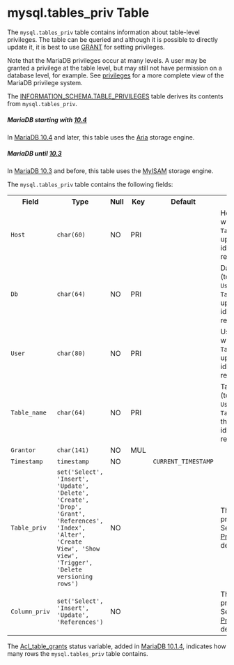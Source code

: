# mysql.tables_priv Table

The `mysql.tables_priv` table contains information about table-level privileges. The table can be queried and although it is possible to directly update it, it is best to use [GRANT](/sql-statements-structure/sql-statements/account-management-sql-commands/grant/) for setting privileges.

Note that the MariaDB privileges occur at many levels. A user may be granted a privilege at the table level, but may still not have permission on a database level, for example. See [privileges](/sql-statements-structure/sql-statements/account-management-sql-commands/grant/) for a more complete view of the MariaDB privilege system.

The [INFORMATION_SCHEMA.TABLE_PRIVILEGES](/kb/en/information-schema-table_privileges-table/) table derives its contents from `mysql.tables_priv`.

##### MariaDB starting with [10.4](/kb/en/what-is-mariadb-104/)

In [MariaDB 10.4](/kb/en/what-is-mariadb-104/) and later, this table uses the [Aria](/columns-storage-engines-and-plugins/storage-engines/aria/) storage engine.

##### MariaDB until [10.3](/kb/en/what-is-mariadb-103/)

In [MariaDB 10.3](/kb/en/what-is-mariadb-103/) and before, this table uses the [MyISAM](/columns-storage-engines-and-plugins/storage-engines/myisam-storage-engine/) storage engine.

The `mysql.tables_priv` table contains the following fields:

<table><tbody><tr><th>Field</th><th>Type</th><th>Null</th><th>Key</th><th>Default</th><th>Description</th></tr>
<tr><td><code>Host</code></td><td><code>char(60)</code></td><td>NO</td><td>PRI</td><td></td><td>Host (together with <code>User</code>, <code>Db</code> and <code>Table_name</code>makes up the unique identifier for this record.</td></tr>
<tr><td><code>Db</code></td><td><code>char(64)</code></td><td>NO</td><td>PRI</td><td></td><td>Database (together with <code>User</code>, <code>Host</code> and <code>Table_name</code>makes up the unique identifier for this record.</td></tr>
<tr><td><code>User</code></td><td><code>char(80)</code></td><td>NO</td><td>PRI</td><td></td><td>User (together with <code>Host</code>, <code>Db</code> and <code>Table_name</code>makes up the unique identifier for this record.</td></tr>
<tr><td><code>Table_name</code></td><td><code>char(64)</code></td><td>NO</td><td>PRI</td><td></td><td>Table name (together with <code>User</code>, <code>Db</code> and <code>Table</code>makes up the unique identifier for this record.</td></tr>
<tr><td><code>Grantor</code></td><td><code>char(141)</code></td><td>NO</td><td>MUL</td><td></td><td></td></tr>
<tr><td><code>Timestamp</code></td><td><code>timestamp</code></td><td>NO</td><td></td><td><code>CURRENT_TIMESTAMP</code></td><td></td></tr>
<tr><td><code>Table_priv</code></td><td><code>set('Select', 'Insert', 'Update', 'Delete', 'Create', 'Drop', 'Grant', 'References', 'Index', 'Alter', 'Create View', 'Show view', 'Trigger', 'Delete versioning  rows')</code></td><td>NO</td><td></td><td></td><td>The table privilege type. See <a href="/kb/en/grant/#table-privileges">Table Privileges</a> for details.</td></tr>
<tr><td><code>Column_priv</code></td><td><code>set('Select', 'Insert', 'Update', 'References')</code></td><td>NO</td><td></td><td></td><td>The column privilege type. See <a href="/kb/en/grant/#column-privileges">Column Privileges</a> for details.</td></tr>
</tbody></table>

The [Acl_table_grants](/kb/en/server-status-variables/#acl_table_grants) status variable, added in [MariaDB 10.1.4](/kb/en/mariadb-1014-release-notes/), indicates how many rows the `mysql.tables_priv` table contains.